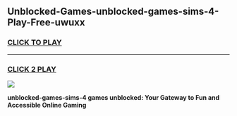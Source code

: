 
## Unblocked-Games-unblocked-games-sims-4-Play-Free-uwuxx
<h3>
<a href="https://premium76.site?title=unblocked-games-sims-4&ref=23A">CLICK TO PLAY</a></h3>
<hr>

<h3>
<a href="https://premium76.site?title=unblocked-games-sims-4&ref=23A">CLICK 2 PLAY</a>
  
</h3>

<a href="https://premium76.site?title=unblocked-games-sims-4&ref=23A"><img src="https://clearcache.store/games.png"></a>


**unblocked-games-sims-4 games unblocked: Your Gateway to Fun and Accessible Online Gaming**
